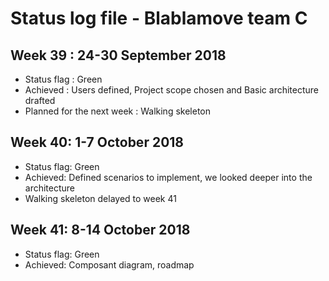 # Status log file - Blablamove team C

## Week 39 : 24-30 September 2018

- Status flag : Green
- Achieved : Users defined, Project scope chosen and Basic architecture drafted
- Planned for the next week : Walking skeleton

## Week 40: 1-7 October 2018

- Status flag: Green
- Achieved: Defined scenarios to implement, we looked deeper into the architecture
- Walking skeleton delayed to week 41

## Week 41: 8-14 October 2018

- Status flag: Green
- Achieved: Composant diagram, roadmap